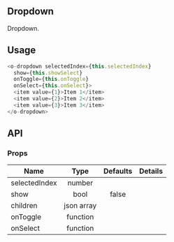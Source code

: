 ## Dropdown  

Dropdown.

## Usage

```js
<o-dropdown selectedIndex={this.selectedIndex}
  show={this.showSelect}
  onToggle={this.onToggle}
  onSelect={this.onSelect}>
  <item value={1}>Item 1</item>
  <item value={2}>Item 2</item>
  <item value={3}>Item 3</item>
</o-dropdown>
```

## API

### Props

|  **Name**  | **Type**        | **Defaults**  | **Details**  |
| ------------- |:-------------:|:-----:|:-------------:|
| selectedIndex  | number|       |           |
| show  | bool|   false    |           |
| children  | json array|       |           |
| onToggle  | function|       |           |
| onSelect  | function|       |           |
